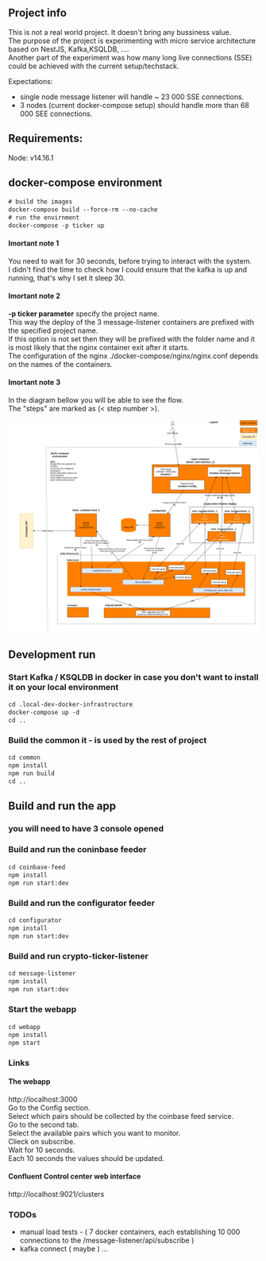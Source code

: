 ## Project info  

This is not a real world project. It doesn't bring any bussiness value.  
The purpose of the project is experimenting with micro service architecture based on NestJS, Kafka,KSQLDB, ....  
Another part of the experiment was how many long live connections (SSE) could be achieved with the current setup/techstack.  
  
Expectations:  
- single node message listener will handle ~ 23 000 SSE connections.  
- 3 nodes (current docker-compose setup) should handle more than 68 000 SEE connections.  
  
  
## Requirements:  
Node: v14.16.1  
  
## docker-compose environment  
  
```
# build the images
docker-compose build --force-rm --no-cache
# run the envirnment
docker-compose -p ticker up
```

#### Imortant note 1
You need to wait for 30 seconds, before trying to interact with the system.  
I didn't find the time to check how I could ensure that the kafka is up and running, that's why I set it sleep 30.  

#### Imortant note 2
**-p ticker parameter** specify the project name.  
This way the deploy of the 3 message-listener containers are prefixed with the specified project name.  
If this option is not set then they will be prefixed with the folder name and it is most likely that the nginx container exit after it starts.  
The configuration of the nginx ./docker-compose/nginx/nginx.conf depends on the names of the containers.  


#### Imortant note 3  
In the diagram bellow you will be able to see the flow.  
The "steps" are marked as (< step number >).  


![docker compose diagram](./docker-compose-diagram.png)   



## Development run
  
### Start Kafka / KSQLDB in docker in case you don't want to install it on your local environment  
```
cd .local-dev-docker-infrastructure
docker-compose up -d
cd ..
```
  
  
### Build the common it - is used by the rest of project  
```
cd common
npm install
npm run build
cd ..
```
  
## Build and run the app  
### you will need to have 3 console opened  
  
### Build and run the coninbase feeder  
```
cd coinbase-feed
npm install
npm run start:dev
```

### Build and run the configurator feeder  
```
cd configurator
npm install
npm run start:dev
```


### Build and run crypto-ticker-listener  
```
cd message-listener
npm install
npm run start:dev
```

### Start the webapp  
```
cd webapp
npm install
npm start
```
  
  
### Links  
  
#### The webapp  
http://localhost:3000  
Go to the Config section.  
Select which pairs should be collected by the coinbase feed service.  
Go to the second tab.  
Select the available pairs which you want to monitor.  
Clieck on subscribe.  
Wait for 10 seconds.  
Each 10 seconds the values should be updated.  


#### Confluent Control center web interface  
http://localhost:9021/clusters  


### TODOs  
- manual load tests - ( 7 docker containers, each establishing 10 000 connections to the /message-listener/api/subscribe )
- kafka connect ( maybe )
...
